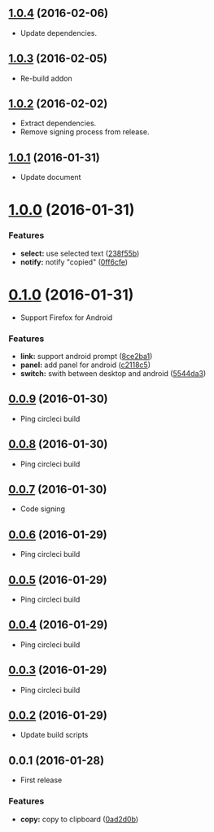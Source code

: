 <a name="1.0.4"></a>
## [1.0.4](https://github.com/dogwalk/firefox-build-link-plain/compare/v1.0.3...v1.0.4) (2016-02-06)

* Update dependencies.


<a name="1.0.3"></a>
## [1.0.3](https://github.com/dogwalk/firefox-build-link-plain/compare/v1.0.2...v1.0.3) (2016-02-05)

* Re-build addon


<a name="1.0.2"></a>
## [1.0.2](https://github.com/dogwalk/firefox-build-link-plain/compare/v1.0.1...v1.0.2) (2016-02-02)

* Extract dependencies.
* Remove signing process from release.


<a name="1.0.1"></a>
## [1.0.1](https://github.com/dogwalk/firefox-build-link-plain/compare/v1.0.0...v1.0.1) (2016-01-31)

* Update document


<a name="1.0.0"></a>
# [1.0.0](https://github.com/dogwalk/firefox-build-link-plain/compare/v0.1.0...v1.0.0) (2016-01-31)


### Features

* **select:** use selected text ([238f55b](https://github.com/dogwalk/firefox-build-link-plain/commit/238f55b))
* **notify:** notify "copied" ([0ff6cfe](https://github.com/dogwalk/firefox-build-link-plain/commit/0ff6cfe))


<a name="0.1.0"></a>
# [0.1.0](https://github.com/dogwalk/firefox-build-link-plain/compare/v0.0.9...v0.1.0) (2016-01-31)

* Support Firefox for Android


### Features

* **link:** support android prompt ([8ce2ba1](https://github.com/dogwalk/firefox-build-link-plain/commit/8ce2ba1))
* **panel:** add panel for android ([c2118c5](https://github.com/dogwalk/firefox-build-link-plain/commit/c2118c5))
* **switch:** swith between desktop and android ([5544da3](https://github.com/dogwalk/firefox-build-link-plain/commit/5544da3))



<a name="0.0.9"></a>
## [0.0.9](https://github.com/dogwalk/firefox-build-link-plain/compare/v0.0.8...v0.0.9) (2016-01-30)

* Ping circleci build


<a name="0.0.8"></a>
## [0.0.8](https://github.com/dogwalk/firefox-build-link-plain/compare/v0.0.7...v0.0.8) (2016-01-30)

* Ping circleci build


<a name="0.0.7"></a>
## [0.0.7](https://github.com/dogwalk/firefox-build-link-plain/compare/v0.0.6...v0.0.7) (2016-01-30)

* Code signing


<a name="0.0.6"></a>
## [0.0.6](https://github.com/dogwalk/firefox-build-link-plain/compare/v0.0.5...v0.0.6) (2016-01-29)

* Ping circleci build


<a name="0.0.5"></a>
## [0.0.5](https://github.com/dogwalk/firefox-build-link-plain/compare/v0.0.4...v0.0.5) (2016-01-29)

* Ping circleci build


<a name="0.0.4"></a>
## [0.0.4](https://github.com/dogwalk/firefox-build-link-plain/compare/v0.0.3...v0.0.4) (2016-01-29)

* Ping circleci build


<a name="0.0.3"></a>
## [0.0.3](https://github.com/dogwalk/firefox-build-link-plain/compare/v0.0.2...v0.0.3) (2016-01-29)

* Ping circleci build


<a name="0.0.2"></a>
## [0.0.2](https://github.com/dogwalk/firefox-build-link-plain/compare/v0.0.1...v0.0.2) (2016-01-29)

* Update build scripts


<a name="0.0.1"></a>
## 0.0.1 (2016-01-28)

* First release


### Features

* **copy:** copy to clipboard ([0ad2d0b](https://github.com/dogwalk/firefox-build-link-plain/commit/0ad2d0b))
